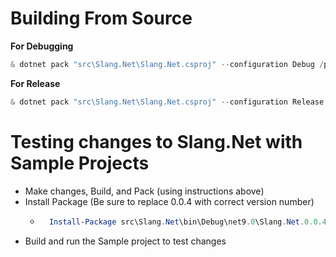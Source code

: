 # Building From Source

**For Debugging**
```powershell
& dotnet pack "src\Slang.Net\Slang.Net.csproj" --configuration Debug /p:Platform=All 
```

**For Release**
```powershell
& dotnet pack "src\Slang.Net\Slang.Net.csproj" --configuration Release /p:Platform=All 
```

# Testing changes to Slang.Net with Sample Projects

- Make changes, Build, and Pack (using instructions above)
- Install Package (Be sure to replace 0.0.4 with correct version number)
    - ```powershell
        Install-Package src\Slang.Net\bin\Debug\net9.0\Slang.Net.0.0.4.nupkg
      ```
- Build and run the Sample project to test changes